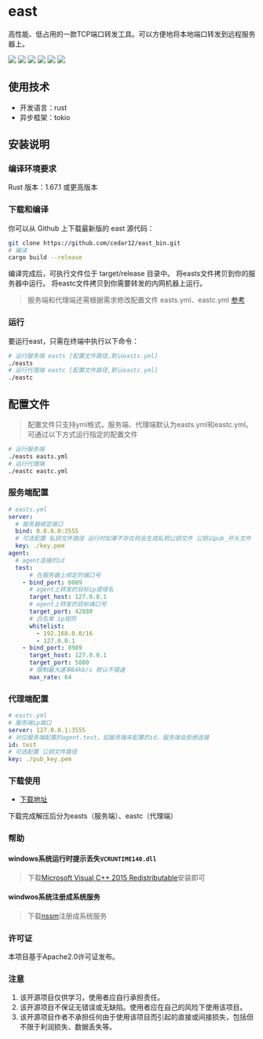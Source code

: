 # east

高性能、低占用的一款TCP端口转发工具。可以方便地将本地端口转发到远程服务器上。

![](https://img.shields.io/github/stars/cedar12/east)
![](https://img.shields.io/github/forks/cedar12/east)
![](https://img.shields.io/github/watchers/cedar12/east)
![](https://img.shields.io/github/languages/code-size/cedar12/east)
![](https://img.shields.io/badge/license-Apache%202-blue)
![](https://img.shields.io/github/downloads/cedar12/east/total)

## 使用技术

*   开发语言：rust
*   异步框架：tokio

## 安装说明

### 编译环境要求

Rust 版本：1.67.1 或更高版本

### 下载和编译

你可以从 Github 上下载最新版的 east 源代码：

```sh
git clone https://github.com/cedar12/east_bin.git
# 编译
cargo build --release
```

编译完成后，可执行文件位于 target/release 目录中。
将easts文件拷贝到你的服务器中运行。
将eastc文件拷贝到你需要转发的内网机器上运行。

> 服务端和代理端还需根据需求修改配置文件 easts.yml、eastc.yml [参考](#配置文件)

### 运行

要运行east，只需在终端中执行以下命令：

```sh
# 运行服务端 easts [配置文件路径,默认easts.yml]
./easts
# 运行代理端 eastc [配置文件路径,默认eastc.yml]
./eastc
```

## 配置文件

> 配置文件只支持yml格式，服务端、代理端默认为easts.yml和eastc.yml。可通过以下方式运行指定的配置文件

```sh
# 运行服务端
./easts easts.yml
# 运行代理端
./eastc eastc.yml
```

### 服务端配置

```yml
# easts.yml
server:
  # 服务器绑定端口
  bind: 0.0.0.0:3555
  # 可选配置 私钥文件路径 运行时如果不存在则会生成私钥公钥文件 公钥以pub_开头文件
  key: ./key.pem
agent:
  # agent连接的id
  test:
      # 在服务器上绑定的端口号
    - bind_port: 8089
      # agent上转发的目标ip或域名
      target_host: 127.0.0.1
      # agent上转发的目标端口号
      target_port: 42880
      # 白名单 ip规则
      whitelist: 
        - 192.168.0.0/16
        - 127.0.0.1
    - bind_port: 8989
      target_host: 127.0.0.1
      target_port: 5880
      # 限制最大速率64kb/s 默认不限速
      max_rate: 64
```

### 代理端配置

```yml
# eastc.yml
# 服务端ip端口
server: 127.0.0.1:3555
# 对应服务端配置的agent.test。如服务端未配置的id，服务端会拒绝连接
id: test
# 可选配置 公钥文件路径
key: ./pub_key.pem
```

### 下载使用

*   [下载地址](https://github.com/cedar12/east_bin/releases/latest)

下载完成解压后分为easts（服务端）、eastc（代理端）

### 帮助
#### windows系统运行时提示丢失``VCRUNTIME140.dll``
> 下载[Microsoft Visual C++ 2015 Redistributable](https://www.microsoft.com/en-us/download/details.aspx?id=53840)安装即可
#### windwos系统注册成系统服务
> 下载[nssm](http://www.nssm.cc/download)注册成系统服务

### 许可证

本项目基于Apache2.0许可证发布。

### 注意

1.  该开源项目仅供学习，使用者应自行承担责任。
2.  该开源项目不保证无错误或无缺陷。使用者应在自己的风险下使用该项目。
3.  该开源项目作者不承担任何由于使用该项目而引起的直接或间接损失，包括但不限于利润损失、数据丢失等。

